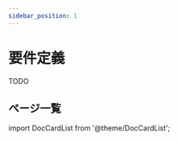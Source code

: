 ```yaml
---
sidebar_position: 1
---
```


# 要件定義

TODO

## ページ一覧

import DocCardList from '@theme/DocCardList';

<DocCardList />
